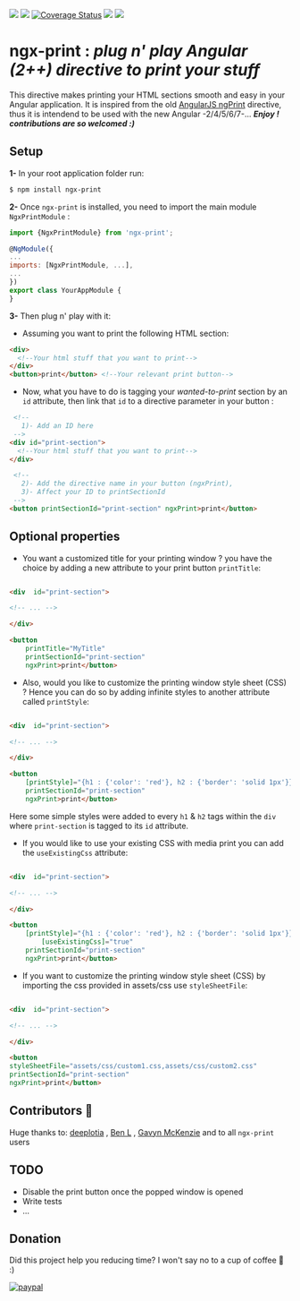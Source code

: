 [![](https://badgen.net/npm/dt/ngx-print)](https://www.npmjs.com/package/ngx-print) [![](https://travis-ci.org/selemxmn/ngx-print.svg?branch=master)](https://travis-ci.org/selemxmn/ngx-print) [![Coverage Status](https://coveralls.io/repos/github/selemxmn/ngx-print/badge.svg?branch=unit-tests)](https://coveralls.io/github/selemxmn/ngx-print?branch=unit-tests) ![](https://img.shields.io/david/selemxmn/ngx-print.svg) ![](https://img.shields.io/david/dev/selemxmn/ngx-print.svg)

# ngx-print : *plug n' play Angular (2++) directive to print your stuff*
This directive makes printing your HTML sections smooth and easy in your Angular application. It is inspired from the old [AngularJS ngPrint](https://github.com/gilf/ngPrint) directive, thus it is intendend to be used with the new Angular -2/4/5/6/7-... ***Enjoy ! contributions are so welcomed :)***

## Setup

 **1-** In your root application folder run:
```bash
$ npm install ngx-print
```

 **2-** Once `ngx-print` is installed, you need to import the main module `NgxPrintModule` :

   ```js
import {NgxPrintModule} from 'ngx-print';

@NgModule({
  ...
  imports: [NgxPrintModule, ...],
  ...
})
export class YourAppModule {
}
```

 **3-** Then plug n' play with it: 

 - Assuming you want to print the following HTML section:

```html
<div>
  <!--Your html stuff that you want to print-->
</div>
<button>print</button> <!--Your relevant print button-->

```

 - Now, what you have to do is tagging your *wanted-to-print* section by an `id` attribute, then link that `id` to a directive parameter in your button :

```html
 <!--
   1)- Add an ID here
 -->
<div id="print-section"> 
  <!--Your html stuff that you want to print-->
</div>

 <!--
   2)- Add the directive name in your button (ngxPrint),
   3)- Affect your ID to printSectionId
 -->
<button printSectionId="print-section" ngxPrint>print</button> 

```
## Optional properties

- You want a customized title for your printing window ? you have the choice by adding a new attribute to your print button `printTitle`:


```html

<div  id="print-section">

<!-- ... -->

</div>

<button  
	printTitle="MyTitle"  
	printSectionId="print-section"  
	ngxPrint>print</button>

```

  
- Also, would you like to customize the printing window style sheet (CSS) ? Hence you can do so by adding infinite styles to another attribute called `printStyle`:

  
```html

<div  id="print-section">

<!-- ... -->

</div>

<button
	[printStyle]="{h1 : {'color': 'red'}, h2 : {'border': 'solid 1px'}}"
	printSectionId="print-section"
	ngxPrint>print</button>

```

Here some simple styles were added to every `h1` & `h2` tags within the `div` where `print-section` is tagged to its `id` attribute.
  
  - If you would like to use your existing CSS with media print you can add the `useExistingCss` attribute:

```html

<div  id="print-section">

<!-- ... -->

</div>

<button
	[printStyle]="{h1 : {'color': 'red'}, h2 : {'border': 'solid 1px'}}"
        [useExistingCss]="true"
	printSectionId="print-section"
	ngxPrint>print</button>

```

- If you want to customize the printing window style sheet (CSS) by importing the css provided in assets/css use `styleSheetFile`:


```html

<div  id="print-section">

<!-- ... -->

</div>

<button
styleSheetFile="assets/css/custom1.css,assets/css/custom2.css"
printSectionId="print-section"
ngxPrint>print</button>

```
## Contributors :1st_place_medal: 

Huge thanks to: [deeplotia](https://github.com/deeplotia) , [Ben L](https://github.com/broem) , [Gavyn McKenzie](https://github.com/gavmck) and to all  `ngx-print` users 

## TODO
* Disable the print button once the popped window is opened
* Write tests
* ...

## Donation

Did this project help you reducing time? I won't say no to a cup of coffee 🍵 :)

[![paypal](https://www.paypalobjects.com/en_US/i/btn/btn_donateCC_LG.gif)](https://www.paypal.me/selemxmn/2)
